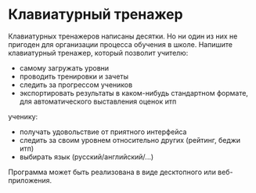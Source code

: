 # Клавиатурный тренажер
Клавиатурных тренажеров написаны десятки. Но ни один из них не пригоден для организации процесса обучения в школе. Напишите клавиатурный тренажер, который позволит 
учителю:
- самому загружать уровни
- проводить тренировки и зачеты
- следить за прогрессом учеников
- экспортировать результаты в каком-нибудь стандартном формате, для автоматического выставления оценок итп

ученику:
- получать удовольствие от приятного интерфейса
- следить за своим уровнем относительно других (рейтинг, беджи итп)
- выбирать язык (русский/английский/...)

Программа может быть реализована в виде десктопного или веб-приложения.


